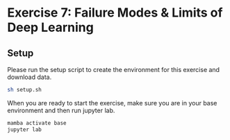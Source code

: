 # Exercise 7: Failure Modes & Limits of Deep Learning

## Setup
Please run the setup script to create the environment for this exercise and download data.

```bash
sh setup.sh
```

When you are ready to start the exercise, make sure you are in your base environment and then run jupyter lab.
```bash
mamba activate base
jupyter lab
```